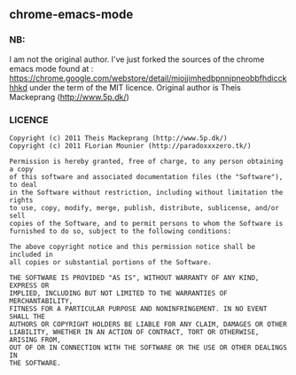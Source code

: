 ## chrome-emacs-mode

### NB:
I am not the original author. I've just forked the sources of the chrome emacs mode found at : https://chrome.google.com/webstore/detail/miojjimhedbpnnjpneobbfhdicckhhkd under the term of the MIT licence.
Original author is Theis Mackeprang (http://www.5p.dk/)

### LICENCE
    Copyright (c) 2011 Theis Mackeprang (http://www.5p.dk/)
    Copyright (c) 2011 FLorian Mounier (http://paradoxxxzero.tk/)

    Permission is hereby granted, free of charge, to any person obtaining a copy
    of this software and associated documentation files (the "Software"), to deal
    in the Software without restriction, including without limitation the rights
    to use, copy, modify, merge, publish, distribute, sublicense, and/or sell
    copies of the Software, and to permit persons to whom the Software is
    furnished to do so, subject to the following conditions:

    The above copyright notice and this permission notice shall be included in
    all copies or substantial portions of the Software.

    THE SOFTWARE IS PROVIDED "AS IS", WITHOUT WARRANTY OF ANY KIND, EXPRESS OR
    IMPLIED, INCLUDING BUT NOT LIMITED TO THE WARRANTIES OF MERCHANTABILITY,
    FITNESS FOR A PARTICULAR PURPOSE AND NONINFRINGEMENT. IN NO EVENT SHALL THE
    AUTHORS OR COPYRIGHT HOLDERS BE LIABLE FOR ANY CLAIM, DAMAGES OR OTHER
    LIABILITY, WHETHER IN AN ACTION OF CONTRACT, TORT OR OTHERWISE, ARISING FROM,
    OUT OF OR IN CONNECTION WITH THE SOFTWARE OR THE USE OR OTHER DEALINGS IN
    THE SOFTWARE.
